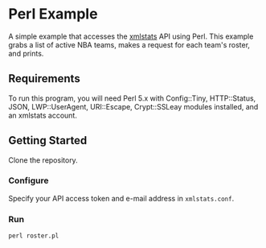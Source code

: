 Perl Example
============

A simple example that accesses the [xmlstats](https://erikberg.com/api) API
using Perl. This example grabs a list of active NBA teams, makes a request
for each team's roster, and prints.

Requirements
------------
To run this program, you will need Perl 5.x with Config::Tiny, HTTP::Status, JSON,
LWP::UserAgent, URI::Escape, Crypt::SSLeay modules installed, and an xmlstats account.

Getting Started
---------------
Clone the repository.

### Configure
Specify your API access token and e-mail address in `xmlstats.conf`.

### Run
```
perl roster.pl
```

